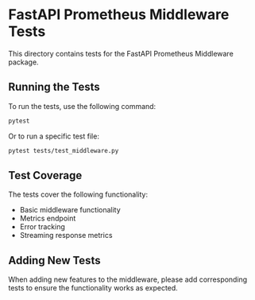 # FastAPI Prometheus Middleware Tests

This directory contains tests for the FastAPI Prometheus Middleware package.

## Running the Tests

To run the tests, use the following command:

```bash
pytest
```

Or to run a specific test file:

```bash
pytest tests/test_middleware.py
```

## Test Coverage

The tests cover the following functionality:

- Basic middleware functionality
- Metrics endpoint
- Error tracking
- Streaming response metrics

## Adding New Tests

When adding new features to the middleware, please add corresponding tests to ensure the functionality works as expected.
